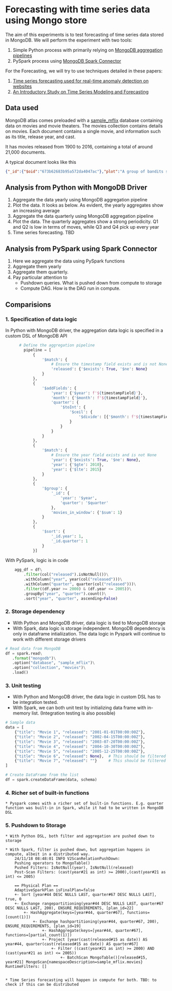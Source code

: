 # Forecasting with time series data using Mongo store
The aim of this experiments is to test forecasting of time series data stored in MongoDB. We will perform the experiment with two tools:
1. Simple Python process with primarily relying on [MongoDB aggregation pipelines](https://www.mongodb.com/docs/manual/core/aggregation-pipeline/)
2. PySpark process using [MongoDB Spark Connector](https://www.mongodb.com/docs/spark-connector/v10.2/)

For the Forecasting, we will try to use techniques detailed in these papers: 
1. [Time series forecasting used for real-time
 anomaly detection on websites](https://www.semanticscholar.org/paper/Time-series-forecasting-used-for-real-time-anomaly-Galvas/43aa251f185ac6c85b988f2c0b96572eb0b26bca)
2. [An Introductory Study on Time Series Modeling and Forecasting](https://arxiv.org/abs/1302.6613)

## Data used
MongoDB atlas comes preloaded with a [sample_mflix](https://www.mongodb.com/docs/atlas/sample-data/sample-mflix/#std-label-mflix-movies) database containing data on movies and movie theaters. The movies collection contains details on movies. Each document contains a single movie, and information such as its title, release year, and cast.

It has movies released from 1900 to 2016, containing a total of around 21,000 documents.

A typical document looks like this
```json
{"_id":{"$oid":"673b62683b95a572da4047ac"},"plot":"A group of bandits stage a brazen train hold-up, only to find a determined posse hot on their heels.","genres":["Short","Western"],"runtime":{"$numberInt":"11"},"cast":["A.C. Abadie","Gilbert M. 'Broncho Billy' Anderson","George Barnes","Justus D. Barnes"],"poster":"https://m.media-amazon.com/images/M/MV5BMTU3NjE5NzYtYTYyNS00MDVmLWIwYjgtMmYwYWIxZDYyNzU2XkEyXkFqcGdeQXVyNzQzNzQxNzI@._V1_SY1000_SX677_AL_.jpg","title":"The Great Train Robbery","fullplot":"Among the earliest existing films in American cinema - notable as the first film that presented a narrative story to tell - it depicts a group of cowboy outlaws who hold up a train and rob the passengers. They are then pursued by a Sheriff's posse. Several scenes have color included - all hand tinted.","languages":["English"],"released":{"$date":{"$numberLong":"-2085523200000"}},"directors":["Edwin S. Porter"],"rated":"TV-G","awards":{"wins":{"$numberInt":"1"},"nominations":{"$numberInt":"0"},"text":"1 win."},"lastupdated":"2015-08-13 00:27:59.177000000","year":{"$numberInt":"1903"},"imdb":{"rating":{"$numberDouble":"7.4"},"votes":{"$numberInt":"9847"},"id":{"$numberInt":"439"}},"countries":["USA"],"type":"movie","tomatoes":{"viewer":{"rating":{"$numberDouble":"3.7"},"numReviews":{"$numberInt":"2559"},"meter":{"$numberInt":"75"}},"fresh":{"$numberInt":"6"},"critic":{"rating":{"$numberDouble":"7.6"},"numReviews":{"$numberInt":"6"},"meter":{"$numberInt":"100"}},"rotten":{"$numberInt":"0"},"lastUpdated":{"$date":{"$numberLong":"1439061370000"}}},"num_mflix_comments":{"$numberInt":"0"}}
```

## Analysis from Python with MongoDB Driver
1. Aggregate the data yearly using MongoDB aggregation pipeline
2. Plot the data. It looks as below. As evident, the yearly aggregates show an increasing average
3. Aggregate the data quarterly using MongoDB aggregation pipeline
4. Plot the data. The quarterly aggregates show a strong periodicity. Q1 and Q2 is low in terms of moves, while Q3 and Q4 pick up every year
5. Time series forecasting. TBD

## Analysis from PySpark using Spark Connector
1. Here we aggregate the data using PySpark functions
2. Aggregate them yearly
3. Aggregate them quarterly.
4. Pay particular attention to
    * Pushdown queries. What is pushed down from compute to storage
    * Compute DAG. How is the DAG run in compute.

## Comparisions
### 1. Specification of data logic
In Python with MongoDB driver, the aggregation data logic is specified in a custom DSL of MongoDB API
```python
      # Define the aggregation pipeline
        pipeline = [
            {
                '$match': {
                    # Ensure the timestamp field exists and is not None
                    'released': {'$exists': True, '$ne': None}
                }
            },
            {
                '$addFields': {
                    'year': {'$year': f'${timestampField}'},
                    'month': {'$month': f'${timestampField}'},
                    'quarter': {
                        '$toInt': {
                            '$ceil': {
                                '$divide': [{'$month': f'${timestampField}'}, 3]
                            }
                        }
                    }
                }
            },
            {
                '$match': {
                    # Ensure the year field exists and is not None
                    'year': {'$exists': True, '$ne': None},
                    'year': {'$gte': 2010},
                    'year': {'$lte': 2015}
                }
            },
            {
                '$group': {
                    '_id': {
                        'year': '$year',
                        'quarter': '$quarter'
                    },
                    'movies_in_window': {'$sum': 1}
                }
            },
            {
                '$sort': {
                    '_id.year': 1,
                    '_id.quarter': 1
                }
            }]
```
With PySpark, logic is in code
```python
    agg_df = df\
        .filter(col("released").isNotNull())\
        .withColumn("year", year(col("released")))\
        .withColumn("quarter", quarter(col("released")))\
        .filter((df.year >= 2000) & (df.year <= 2005))\
        .groupBy("year", "quarter").count()\
        .sort("year", "quarter", ascending=False)
```

### 2. Storage dependency
   * With Python and MongoDB driver, data logic is tied to MongoDB storage
   * With Spark, data logic is storage independent. MongoDB dependency is only in dataframe intialiization. The data logic in Pyspark will continue to work with different storage drivers

   ```python
   # Read data from MongoDB
   df = spark.read\
      .format("mongodb")\
      .option("database", "sample_mflix")\
      .option("collection", "movies")\
      .load()
   ``` 

### 3. Unit testing
   * With Python and MongoDB driver, the data logic in custom DSL has to be integration tested. 
   * With Spark, we can both unit test by initializing data frame with in-memory list. (Integration testing is also possible)

```python
# Sample data
data = [
    {"title": "Movie 1", "released": "2001-01-01T00:00:00Z"},
    {"title": "Movie 2", "released": "2002-04-15T00:00:00Z"},
    {"title": "Movie 3", "released": "2003-07-20T00:00:00Z"},
    {"title": "Movie 4", "released": "2004-10-30T00:00:00Z"},
    {"title": "Movie 5", "released": "2005-12-25T00:00:00Z"},
    {"title": "Movie 6", "released": None},  # This should be filtered out
    {"title": "Movie 7", "released": ""}     # This should be filtered out
]

# Create DataFrame from the list
df = spark.createDataFrame(data, schema)
```

### 4. Richer set of built-in functions
    * Pyspark comes with a richer set of built-in functions. E.g. quarter function was built-in in Spark, while it had to be written in MongoDB DSL

### 5. Pushdown to Storage
    * With Python DSL, both filter and aggregation are pushed down to storage
    
    * With Spark, filter is pushed down, but aggregation happens in compute, albeit in a distributed way. 
        24/11/18 08:48:01 INFO V2ScanRelationPushDown: 
        Pushing operators to MongoTable()
        Pushed Filters: IsNotNull(year), IsNotNull(released)
        Post-Scan Filters: (cast(year#21 as int) >= 2000),(cast(year#21 as int) <= 2005)

        == Physical Plan ==
        AdaptiveSparkPlan isFinalPlan=false
        +- Sort [year#44 DESC NULLS LAST, quarter#67 DESC NULLS LAST], true, 0
        +- Exchange rangepartitioning(year#44 DESC NULLS LAST, quarter#67 DESC NULLS LAST, 200), ENSURE_REQUIREMENTS, [plan_id=22]
            +- HashAggregate(keys=[year#44, quarter#67], functions=[count(1)])
                +- Exchange hashpartitioning(year#44, quarter#67, 200), ENSURE_REQUIREMENTS, [plan_id=19]
                    +- HashAggregate(keys=[year#44, quarter#67], functions=[partial_count(1)])
                    +- Project [year(cast(released#15 as date)) AS year#44, quarter(cast(released#15 as date)) AS quarter#67]
                        +- Filter ((cast(year#21 as int) >= 2000) AND (cast(year#21 as int) <= 2005))
                            +- BatchScan MongoTable()[released#15, year#21] MongoScan{namespaceDescription=sample_mflix.movies} RuntimeFilters: []


    * Time Series forecasting will happen in compute for both. TBD: to check if this can be distributed

